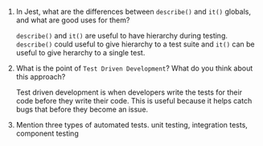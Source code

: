 1. In Jest, what are the differences between `describe()` and `it()` globals, and what are good uses for them?

    `describe()` and `it()` are useful to have hierarchy during testing. `describe()` could useful to give hierarchy to a test suite and `it()` can be useful to give herarchy to a single test.

2. What is the point of `Test Driven Development`? What do you think about this approach?

    Test driven development is when developers write the tests for their code before they write their code. This is useful because it helps catch bugs that before they become an issue.

3. Mention three types of automated tests.
    unit testing, integration tests, component testing